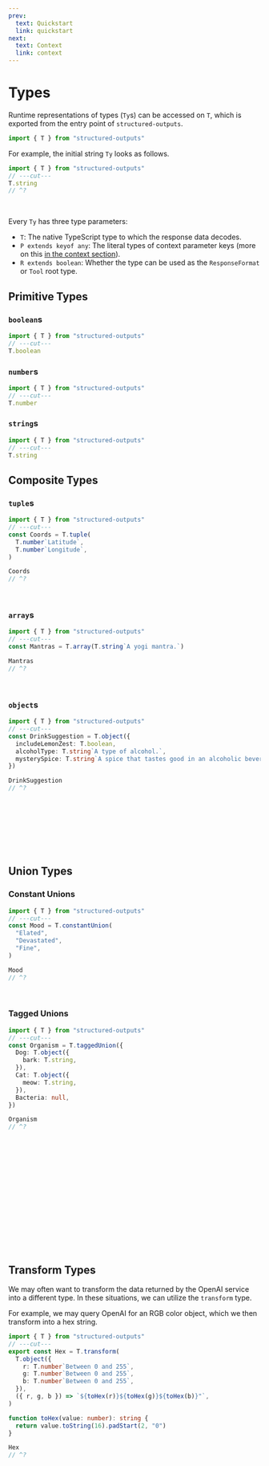 ```yaml
---
prev:
  text: Quickstart
  link: quickstart
next:
  text: Context
  link: context
---
```


# Types

Runtime representations of types (`Ty`s) can be accessed on `T`, which is exported from the entry
point of `structured-outputs`.

```ts twoslash
import { T } from "structured-outputs"
```

For example, the initial string `Ty` looks as follows.

```ts twoslash
import { T } from "structured-outputs"
// ---cut---
T.string
// ^?
```

<br />

Every `Ty` has three type parameters:

- `T`: The native TypeScript type to which the response data decodes.
- `P extends keyof any`: The literal types of context parameter keys (more on this
  [in the context section](./context.md)).
- `R extends boolean`: Whether the type can be used as the `ResponseFormat` or `Tool` root type.

## Primitive Types

### `boolean`s

```ts twoslash
import { T } from "structured-outputs"
// ---cut---
T.boolean
```

### `number`s

```ts twoslash
import { T } from "structured-outputs"
// ---cut---
T.number
```

### `string`s

```ts twoslash
import { T } from "structured-outputs"
// ---cut---
T.string
```

## Composite Types

### `tuple`s

```ts twoslash
import { T } from "structured-outputs"
// ---cut---
const Coords = T.tuple(
  T.number`Latitude`,
  T.number`Longitude`,
)

Coords
// ^?
```

<br />

### `array`s

```ts twoslash
import { T } from "structured-outputs"
// ---cut---
const Mantras = T.array(T.string`A yogi mantra.`)

Mantras
// ^?
```

<br />

### `object`s

```ts twoslash
import { T } from "structured-outputs"
// ---cut---
const DrinkSuggestion = T.object({
  includeLemonZest: T.boolean,
  alcoholType: T.string`A type of alcohol.`,
  mysterySpice: T.string`A spice that tastes good in an alcoholic beverage.`,
})

DrinkSuggestion
// ^?
```

<br />
<br />
<br />
<br />
<br />
<br />

## Union Types

### Constant Unions

```ts twoslash
import { T } from "structured-outputs"
// ---cut---
const Mood = T.constantUnion(
  "Elated",
  "Devastated",
  "Fine",
)

Mood
// ^?
```

<br />

### Tagged Unions

```ts twoslash
import { T } from "structured-outputs"
// ---cut---
const Organism = T.taggedUnion({
  Dog: T.object({
    bark: T.string,
  }),
  Cat: T.object({
    meow: T.string,
  }),
  Bacteria: null,
})

Organism
// ^?
```

<br />
<br />
<br />
<br />
<br />
<br />
<br />
<br />
<br />
<br />
<br />
<br />
<br />

## Transform Types

We may often want to transform the data returned by the OpenAI service into a different type. In
these situations, we can utilize the `transform` type.

For example, we may query OpenAI for an RGB color object, which we then transform into a hex string.

```ts twoslash
import { T } from "structured-outputs"
// ---cut---
export const Hex = T.transform(
  T.object({
    r: T.number`Between 0 and 255`,
    g: T.number`Between 0 and 255`,
    b: T.number`Between 0 and 255`,
  }),
  ({ r, g, b }) => `${toHex(r)}${toHex(g)}${toHex(b)}"`,
)

function toHex(value: number): string {
  return value.toString(16).padStart(2, "0")
}

Hex
// ^?
```
